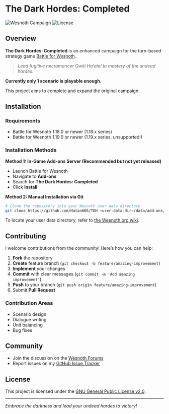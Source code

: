 # The Dark Hordes: Completed

![Wesnoth Campaign](https://img.shields.io/badge/Wesnoth-Campaign-darkred)
![License](https://img.shields.io/badge/license-GPL--2.0-blue)

## Overview

**The Dark Hordes: Completed** is an enhanced campaign for the turn-based strategy game [Battle for Wesnoth](https://www.wesnoth.org).

> *Lead fugitive necromancer Gwiti Ha’atel to mastery of the undead hordes.*

**Currently only 1 scenario is playable enough.**

This project aims to complete and expand the original campaign.

## Installation

### Requirements

* Battle for Wesnoth 1.18.0 or newer (1.18.x series)
* Battle for Wesnoth 1.19.0 or newer (1.19.x series, unsupported!)

### Installation Methods

**Method 1: In-Game Add-ons Server (Recommended but not yet released)**
* Launch Battle for Wesnoth
* Navigate to **Add-ons**
* Search for **The Dark Hordes: Completed**
* Click **Install**

**Method 2: Manual Installation via Git**
```bash
# Clone the repository into your Wesnoth user data directory
git clone https://github.com/Hatan666/TDH <user-data-dir>/data/add-ons/TDH
```

To locate your user data directory, refer to [the Wesnoth.org wiki](https://wiki.wesnoth.org/EditingWesnoth#The_user_data_directory).

## Contributing

I welcome contributions from the community! Here’s how you can help:

1. **Fork** the repository
2. **Create** feature branch (`git checkout -b feature/amazing-improvement`)
3. **Implement** your changes
4. **Commit** with clear messages (`git commit -m 'Add amazing improvement'`)
5. **Push** to your branch (`git push origin feature/amazing-improvement`)
6. Submit **Pull Request**

### Contribution Areas

* Scenario design
* Dialogue writing
* Unit balancing
* Bug fixes

## Community

* Join the discussion on the [Wesnoth Forums](https://forums.wesnoth.org)
* Report issues on my [GitHub Issue Tracker](https://github.com/Hatan666/TDH/issues)

## License

This project is licensed under the [GNU General Public License v2.0](LICENSE).

---

*Embrace the darkness and lead your undead hordes to victory!*
